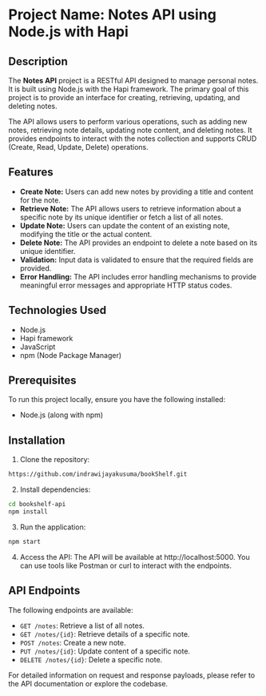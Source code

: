 # Project Name: Notes API using Node.js with Hapi

## Description

The **Notes API** project is a RESTful API designed to manage personal notes. It is built using Node.js with the Hapi framework. The primary goal of this project is to provide an interface for creating, retrieving, updating, and deleting notes.

The API allows users to perform various operations, such as adding new notes, retrieving note details, updating note content, and deleting notes. It provides endpoints to interact with the notes collection and supports CRUD (Create, Read, Update, Delete) operations.

## Features

- **Create Note:** Users can add new notes by providing a title and content for the note.
- **Retrieve Note:** The API allows users to retrieve information about a specific note by its unique identifier or fetch a list of all notes.
- **Update Note:** Users can update the content of an existing note, modifying the title or the actual content.
- **Delete Note:** The API provides an endpoint to delete a note based on its unique identifier.
- **Validation:** Input data is validated to ensure that the required fields are provided.
- **Error Handling:** The API includes error handling mechanisms to provide meaningful error messages and appropriate HTTP status codes.

## Technologies Used

- Node.js
- Hapi framework
- JavaScript
- npm (Node Package Manager)

## Prerequisites

To run this project locally, ensure you have the following installed:

- Node.js (along with npm)

## Installation

1. Clone the repository:

```bash
https://github.com/indrawijayakusuma/bookShelf.git
```
2. Install dependencies:
```bash
cd bookshelf-api
npm install
```
3. Run the application:
```bash
npm start
```
4. Access the API:
The API will be available at http://localhost:5000. You can use tools like Postman or curl to interact with the endpoints.

## API Endpoints

The following endpoints are available:

- `GET /notes`: Retrieve a list of all notes.
- `GET /notes/{id}`: Retrieve details of a specific note.
- `POST /notes`: Create a new note.
- `PUT /notes/{id}`: Update content of a specific note.
- `DELETE /notes/{id}`: Delete a specific note.

For detailed information on request and response payloads, please refer to the API documentation or explore the codebase.

